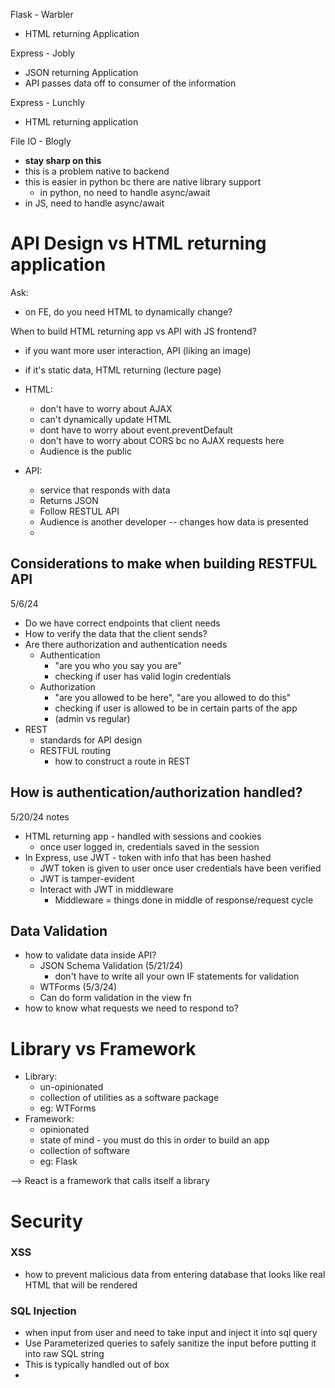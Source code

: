 Flask - Warbler 
- HTML returning Application 

Express - Jobly 
- JSON returning Application 
- API passes data off to consumer of the information 

Express - Lunchly 
- HTML returning application 

File IO - Blogly 
- **stay sharp on this** 
- this is a problem native to backend 
- this is easier in python bc there are native library support 
	- in python, no need to handle async/await 
- in JS, need to handle async/await 


# API Design vs HTML returning application 

Ask: 
- on FE, do you need HTML to dynamically change? 

When to build HTML returning app vs API with JS frontend? 
- if you want more user interaction, API (liking an image) 
- if it's static data, HTML returning (lecture page)

- HTML: 
	- don't have to worry about AJAX 
	- can't dynamically update HTML 
	- dont have to worry about event.preventDefault 
	- don't have to worry about CORS bc no AJAX requests here 
	- Audience is the public 
- API: 
	- service that responds with data 
	- Returns JSON 
	- Follow RESTUL API 
	- Audience is another developer -- changes how data is presented 
	- 

## Considerations to make when building RESTFUL API 
5/6/24 
- Do we have correct endpoints that client needs 
- How to verify the data that the client sends? 
- Are there authorization and authentication needs 
	- Authentication 
		- "are you who you say you are"
		- checking if user has valid login credentials 
	- Authorization 
		- "are you allowed to be here", "are you allowed to do this"
		- checking if user is allowed to be in certain parts of the app 
		- (admin vs regular)
- REST 
	- standards for API design 
	- RESTFUL routing 
		- how to construct a route in REST 

## How is authentication/authorization handled? 
5/20/24 notes 

- HTML returning app - handled with sessions and cookies 
	- once user logged in, credentials saved in the session 
- In Express, use JWT - token with info that has been hashed 
	- JWT token is given to user once user credentials have been verified 
	- JWT is tamper-evident 
	- Interact with JWT in middleware 
		- Middleware = things done in middle of response/request cycle 

## Data Validation 
- how to validate data inside API?
	- JSON Schema Validation (5/21/24)
		- don't have to write all your own IF statements for validation 
	- WTForms (5/3/24)
	- Can do form validation in the view fn 
- how to know what requests we need to respond to?  



#  Library vs Framework 
- Library: 
	- un-opinionated 
	- collection of utilities as a software package 
	- eg: WTForms 
- Framework:
	- opinionated 
	- state of mind - you must do this in order to build an app 
	- collection of software 
	- eg: Flask 

--> React is a framework that calls itself a library 

# Security 
### XSS
- how to prevent malicious data from entering database that looks like real HTML that will be rendered 
### SQL Injection
- when input from user and need to take input and inject it into sql query 
- Use Parameterized queries to safely sanitize the input before putting it into raw SQL string 
- This is typically handled out of box 
- 

